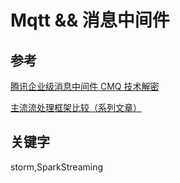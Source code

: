 # Mqtt && 消息中间件

## 参考

[腾讯企业级消息中间件 CMQ 技术解密](https://zhuanlan.zhihu.com/p/32553401)

[主流流处理框架比较（系列文章）
](http://www.infoq.com/cn/articles/comparison-of-main-stream-processing-framework)

## 关键字

storm,SparkStreaming

